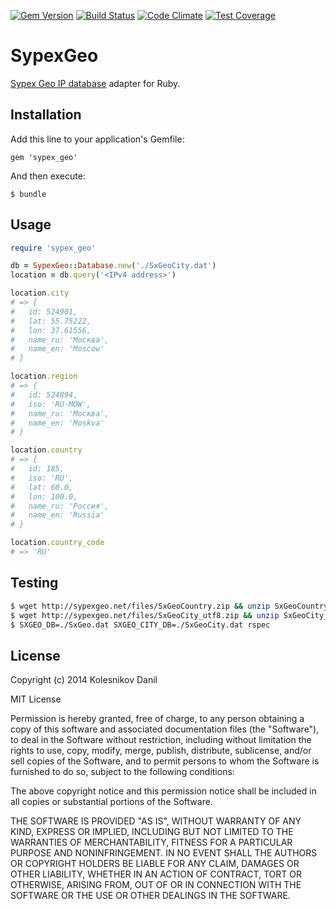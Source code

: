 [![Gem Version](https://badge.fury.io/rb/sypex_geo.svg)](http://badge.fury.io/rb/sypex_geo)
[![Build Status](https://travis-ci.org/kolesnikovde/sypex_geo.svg?branch=master)](https://travis-ci.org/kolesnikovde/sypex_geo)
[![Code Climate](https://codeclimate.com/github/kolesnikovde/sypex_geo/badges/gpa.svg)](https://codeclimate.com/github/kolesnikovde/sypex_geo)
[![Test Coverage](https://codeclimate.com/github/kolesnikovde/sypex_geo/badges/coverage.svg)](https://codeclimate.com/github/kolesnikovde/sypex_geo)

# SypexGeo

[Sypex Geo IP database](http://sypexgeo.net) adapter for Ruby.

## Installation

Add this line to your application's Gemfile:

    gem 'sypex_geo'

And then execute:

    $ bundle

## Usage

```ruby
require 'sypex_geo'

db = SypexGeo::Database.new('./SxGeoCity.dat')
location = db.query('<IPv4 address>')

location.city
# => {
#   id: 524901,
#   lat: 55.75222,
#   lon: 37.61556,
#   name_ru: 'Москва',
#   name_en: 'Moscow'
# }

location.region
# => {
#   id: 524894,
#   iso: 'RU-MOW',
#   name_ru: 'Москва',
#   name_en: 'Moskva'
# }

location.country
# => {
#   id: 185,
#   iso: 'RU',
#   lat: 60.0,
#   lon: 100.0,
#   name_ru: 'Россия',
#   name_en: 'Russia'
# }

location.country_code
# => 'RU'
```

## Testing

```sh
$ wget http://sypexgeo.net/files/SxGeoCountry.zip && unzip SxGeoCountry.zip
$ wget http://sypexgeo.net/files/SxGeoCity_utf8.zip && unzip SxGeoCity_utf8.zip
$ SXGEO_DB=./SxGeo.dat SXGEO_CITY_DB=./SxGeoCity.dat rspec
```

## License

Copyright (c) 2014 Kolesnikov Danil

MIT License

Permission is hereby granted, free of charge, to any person obtaining
a copy of this software and associated documentation files (the
"Software"), to deal in the Software without restriction, including
without limitation the rights to use, copy, modify, merge, publish,
distribute, sublicense, and/or sell copies of the Software, and to
permit persons to whom the Software is furnished to do so, subject to
the following conditions:

The above copyright notice and this permission notice shall be
included in all copies or substantial portions of the Software.

THE SOFTWARE IS PROVIDED "AS IS", WITHOUT WARRANTY OF ANY KIND,
EXPRESS OR IMPLIED, INCLUDING BUT NOT LIMITED TO THE WARRANTIES OF
MERCHANTABILITY, FITNESS FOR A PARTICULAR PURPOSE AND
NONINFRINGEMENT. IN NO EVENT SHALL THE AUTHORS OR COPYRIGHT HOLDERS BE
LIABLE FOR ANY CLAIM, DAMAGES OR OTHER LIABILITY, WHETHER IN AN ACTION
OF CONTRACT, TORT OR OTHERWISE, ARISING FROM, OUT OF OR IN CONNECTION
WITH THE SOFTWARE OR THE USE OR OTHER DEALINGS IN THE SOFTWARE.

